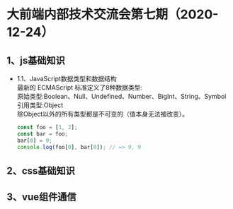 # 大前端内部技术交流会第七期（2020-12-24）  
## 1、js基础知识  
- 1.1、JavaScript数据类型和数据结构  
    最新的 ECMAScript 标准定义了8种数据类型:  
    原始类型:Boolean、Null、Undefined、Number、BigInt、String、Symbol  
    引用类型:Object  
    除Object以外的所有类型都是不可变的（值本身无法被改变）。   
    
    ```javascript
    const foo = [1, 2];
    const bar = foo;
    bar[0] = 9;
    console.log(foo[0], bar[0]); // => 9, 9
    ```

## 2、css基础知识
## 3、vue组件通信
